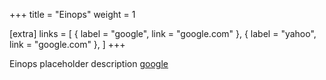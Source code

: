 +++
title = "Einops"
weight = 1

[extra]
links = [
	{ label = "google", link = "google.com" },
	{ label = "yahoo", link = "google.com" },
]
+++

Einops placeholder description <a href="https://google.com" target="_blank">google</a>
